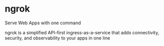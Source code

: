 # ngrok

Serve Web Apps with one command

ngrok is a simplified API-first ingress-as-a-service that adds connectivity, security, and observability to your apps in one line